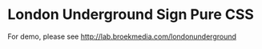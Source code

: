 London Underground Sign Pure CSS
================================

For demo, please see http://lab.broekmedia.com/londonunderground
